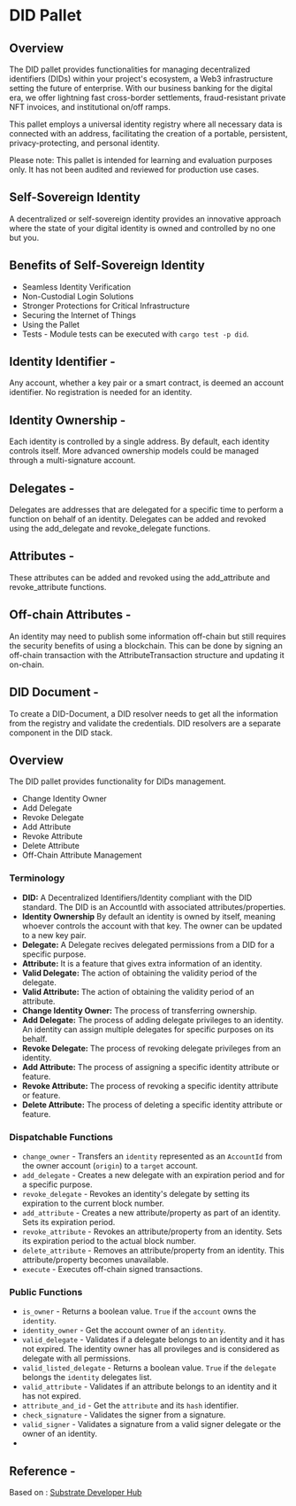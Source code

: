 # DID Pallet

## Overview

The DID pallet provides functionalities for managing decentralized identifiers (DIDs) within your project's ecosystem, a Web3 infrastructure setting the future of enterprise. With our business banking for the digital era, we offer lightning fast cross-border settlements, fraud-resistant private NFT invoices, and institutional on/off ramps.

This pallet employs a universal identity registry where all necessary data is connected with an address, facilitating the creation of a portable, persistent, privacy-protecting, and personal identity.

Please note: This pallet is intended for learning and evaluation purposes only. It has not been audited and reviewed for production use cases.

## Self-Sovereign Identity

A decentralized or self-sovereign identity provides an innovative approach where the state of your digital identity is owned and controlled by no one but you.

## Benefits of Self-Sovereign Identity

- Seamless Identity Verification
- Non-Custodial Login Solutions
- Stronger Protections for Critical Infrastructure
- Securing the Internet of Things
- Using the Pallet
- Tests - Module tests can be executed with `cargo test -p did`.

## Identity Identifier -

Any account, whether a key pair or a smart contract, is deemed an account identifier. No registration is needed for an identity.

## Identity Ownership -

Each identity is controlled by a single address. By default, each identity controls itself. More advanced ownership models could be managed through a multi-signature account.

## Delegates -

Delegates are addresses that are delegated for a specific time to perform a function on behalf of an identity. Delegates can be added and revoked using the add_delegate and revoke_delegate functions.

## Attributes -

These attributes can be added and revoked using the add_attribute and revoke_attribute functions.

## Off-chain Attributes -

An identity may need to publish some information off-chain but still requires the security benefits of using a blockchain. This can be done by signing an off-chain transaction with the AttributeTransaction structure and updating it on-chain.

## DID Document -

To create a DID-Document, a DID resolver needs to get all the information from the registry and validate the credentials. DID resolvers are a separate component in the DID stack.

## Overview

The DID pallet provides functionality for DIDs management.

- Change Identity Owner
- Add Delegate
- Revoke Delegate
- Add Attribute
- Revoke Attribute
- Delete Attribute
- Off-Chain Attribute Management

### Terminology

- **DID:** A Decentralized Identifiers/Identity compliant with the DID standard.
  The DID is an AccountId with associated attributes/properties.
- **Identity Ownership** By default an identity is owned by itself, meaning whoever controls the account with that key.
  The owner can be updated to a new key pair.
- **Delegate:** A Delegate recives delegated permissions from a DID for a specific purpose.
- **Attribute:** It is a feature that gives extra information of an identity.
- **Valid Delegate:** The action of obtaining the validity period of the delegate.
- **Valid Attribute:** The action of obtaining the validity period of an attribute.
- **Change Identity Owner:** The process of transferring ownership.
- **Add Delegate:** The process of adding delegate privileges to an identity.
  An identity can assign multiple delegates for specific purposes on its behalf.
- **Revoke Delegate:** The process of revoking delegate privileges from an identity.
- **Add Attribute:** The process of assigning a specific identity attribute or feature.
- **Revoke Attribute:** The process of revoking a specific identity attribute or feature.
- **Delete Attribute:** The process of deleting a specific identity attribute or feature.

### Dispatchable Functions

- `change_owner` - Transfers an `identity` represented as an `AccountId` from the owner account (`origin`) to a `target` account.
- `add_delegate` - Creates a new delegate with an expiration period and for a specific purpose.
- `revoke_delegate` - Revokes an identity's delegate by setting its expiration to the current block number.
- `add_attribute` - Creates a new attribute/property as part of an identity. Sets its expiration period.
- `revoke_attribute` - Revokes an attribute/property from an identity. Sets its expiration period to the actual block number.
- `delete_attribute` - Removes an attribute/property from an identity. This attribute/property becomes unavailable.
- `execute` - Executes off-chain signed transactions.

### Public Functions

- `is_owner` - Returns a boolean value. `True` if the `account` owns the `identity`.
- `identity_owner` - Get the account owner of an `identity`.
- `valid_delegate` - Validates if a delegate belongs to an identity and it has not expired.
  The identity owner has all provileges and is considered as delegate with all permissions.
- `valid_listed_delegate` - Returns a boolean value. `True` if the `delegate` belongs the `identity` delegates list.
- `valid_attribute` - Validates if an attribute belongs to an identity and it has not expired.
- `attribute_and_id` - Get the `attribute` and its `hash` identifier.
- `check_signature` - Validates the signer from a signature.
- `valid_signer` - Validates a signature from a valid signer delegate or the owner of an identity.
-

## Reference -

Based on : [Substrate Developer Hub](https://github.com/substrate-developer-hub/pallet-did)